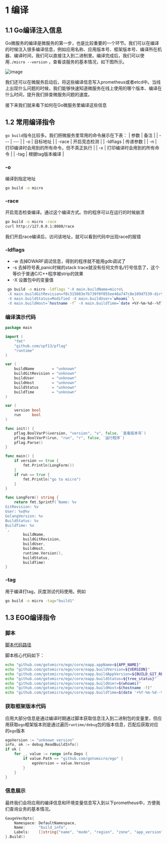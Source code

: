 # 1 编译
## 1.1 Go编译注入信息
Go微服务的编译是微服务的第一步，也是比较重要的一个环节。我们可以在编译的时候注入很多编译信息，例如应用名称、应用版本号、框架版本号、编译所在机器、编译时间，我们可以直接注入到二进制里。编译完成后，我们可以使用`./micro --version` ，查看该服务的基本情况，如下图所示。

![image](../../images/buildversion.png)

我们还可以在微服务启动后，将这些编译信息写入prometheus或者etcd中。当线上出现什么问题的时候，我们能够快速知道微服务在线上使用的哪个版本、编译在什么时间，提升我们排查微服务问题的速度。

接下来我们就来看下如何在Go微服务里编译这些信息

## 1.2 常用编译指令
`go build`指令比较多。我们把微服务里常用的命令展示在下表：
| 参数 | 备注 |
| --- | --- |
| -o | 目标地址 |
| -race | 开启竞态检测 |
| -ldflags | 传递参数 |
| -n | 打印编译时会用到的所有命令，但不真正执行 |
| -x | 打印编译时会用到的所有命令 |
| -tag | 根据tag版本编译 |

### -o
编译到指定地址
```bash
go build -o micro
```
### -race
开启竞态检查编译。通过这个编译方式。你的程序可以在运行的时候崩溃
```bash
go build -o micro -race
curl http://127.0.0.1:8080/race
```
我们开启race编译后，访问该地址，就可以看到代码中出现race的报错

### -ldflags
- -w 去掉DWARF调试信息，得到的程序就不能用gdb调试了
-  -s 去掉符号表,panic时候的stack trace就没有任何文件名/行号信息了，这个等价于普通C/C++程序被strip的效果
- -X 设置包中的变量值
```bash
 go build -o micro -ldflags "-X main.buildName=micro\
 -X main.buildGitRevision=f8c315083e7b739f0f055ee46a747c8e109d7539-dirty\
 -X main.buildStatus=Modified -X main.buildUser=`whoami` \
 -X main.buildHost=`hostname -f` -X main.buildTime=`date +%Y-%m-%d--%T`"
```

### 编译演示代码
```go
package main

import (
	"fmt"
	"github.com/spf13/pflag"
	"runtime"
)

var (
	buildName        = "unknown"
	buildGitRevision = "unknown"
	buildUser        = "unknown"
	buildHost        = "unknown"
	buildStatus      = "unknown"
	buildTime        = "unknown"
)

var (
	version bool
	run     bool
)

func init() {
	pflag.BoolVarP(&version, "version", "v", false, `查看版本号`)
	pflag.BoolVarP(&run, "run", "r", false, `运行程序`)
	pflag.Parse()
}

func main() {
	if version == true {
		fmt.Println(LongForm())
	}
	if run == true {
		fmt.Println("go to micro")
	}
}

func LongForm() string {
	return fmt.Sprintf(`Name: %v
GitRevision: %v
User: %v@%v
GolangVersion: %v
BuildStatus: %v
BuildTime: %v
`,
		buildName,
		buildGitRevision,
		buildUser,
		buildHost,
		runtime.Version(),
		buildStatus,
		buildTime)
}
```

### -tag
用于编译打tag，灰度测试代码使用。例如
```bash
go build -o micro -tag="build1"
```

## 1.3 EGO编译指令
### 脚本
[脚本代码路径](https://github.com/gotomicro/ego/blob/master/scripts/build/report_build_info.sh)

脚本核心代码如下：
```bash
echo "github.com/gotomicro/ego/core/eapp.appName=${APP_NAME}"
echo "github.com/gotomicro/ego/core/eapp.buildVersion=${VERSION}"
echo "github.com/gotomicro/ego/core/eapp.buildAppVersion=${BUILD_GIT_REVISION}"
echo "github.com/gotomicro/ego/core/eapp.buildStatus=${tree_status}"
echo "github.com/gotomicro/ego/core/eapp.buildUser=$(whoami)"
echo "github.com/gotomicro/ego/core/eapp.buildHost=$(hostname -f)"
echo "github.com/gotomicro/ego/core/eapp.buildTime=$(date '+%Y-%m-%d--%T')"
```

### 获取框架版本代码
应用大部分信息是通过编译时期通过脚本获取信息注入到二进制包的变量里，但应用获取``ego``框架版本则是通过遍历``runtime/debug``包的版本信息，匹配后获取对应的``ego``版本
```go
egoVersion := "unknown version"
info, ok := debug.ReadBuildInfo()
if ok {
    for _, value := range info.Deps {
        if value.Path == "github.com/gotomicro/ego" {
            egoVersion = value.Version
        }
    }
}
```

### 信息展示
最终我们会将应用的编译信息和环境变量信息写入到以下prometheus中，方便我们查询业务的基本情况。
```go
GaugeVecOpts{
    Namespace: DefaultNamespace,
    Name:      "build_info",
    Labels:    []string{"name", "mode", "region", "zone", "app_version", "ego_version", "start_time", "build_time", "go_version"},
}.Build()
```